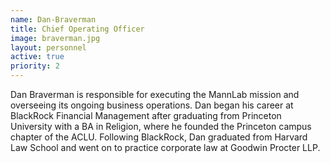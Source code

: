 ```yaml
---
name: Dan-Braverman
title: Chief Operating Officer
image: braverman.jpg
layout: personnel
active: true
priority: 2
---
```

Dan Braverman is responsible for executing the MannLab mission and overseeing its ongoing business operations. Dan began his career at BlackRock Financial Management after graduating from Princeton University with a BA in Religion, where he founded the Princeton campus chapter of the ACLU. Following BlackRock, Dan graduated from Harvard Law School and went on to practice corporate law at Goodwin Procter LLP.

